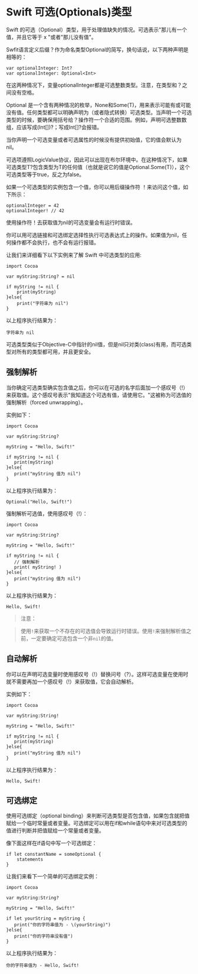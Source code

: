 # Swift 可选(Optionals)类型

Swift 的可选（Optional）类型，用于处理值缺失的情况。可选表示"那儿有一个值，并且它等于 x "或者"那儿没有值"。

Swfit语言定义后缀？作为命名类型Optional的简写，换句话说，以下两种声明是相等的：

```
var optionalInteger: Int?
var optionalInteger: Optional<Int>

```

在这两种情况下，变量optionalInteger都是可选整数类型。注意，在类型和？之间没有空格。

Optional 是一个含有两种情况的枚举，None和Some(T)，用来表示可能有或可能没有值。任何类型都可以明确声明为（或者隐式转换）可选类型。当声明一个可选类型的时候，要确保用括号给？操作符一个合适的范围。例如，声明可选整数数组，应该写成(Int[])?；写成Int[]?会报错。

当你声明一个可选变量或者可选属性的时候没有提供初始值，它的值会默认为nil。

可选项遵照LogicValue协议，因此可以出现在布尔环境中。在这种情况下，如果可选类型T?包含类型为T的任何值（也就是说它的值是Optional.Some(T)），这个可选类型等于true，反之为false。

如果一个可选类型的实例包含一个值，你可以用后缀操作符 ！来访问这个值，如下所示：

```
optionalInteger = 42
optionalInteger! // 42

```

使用操作符！去获取值为nil的可选变量会有运行时错误。

你可以用可选链接和可选绑定选择性执行可选表达式上的操作。如果值为nil，任何操作都不会执行，也不会有运行报错。

让我们来详细看下以下实例来了解 Swift 中可选类型的应用:

```
import Cocoa

var myString:String? = nil

if myString != nil {
    print(myString)
}else{
    print("字符串为 nil")
}

```

以上程序执行结果为：

```
字符串为 nil

```

可选类型类似于Objective-C中指针的nil值，但是nil只对类(class)有用，而可选类型对所有的类型都可用，并且更安全。

## 强制解析

当你确定可选类型确实包含值之后，你可以在可选的名字后面加一个感叹号（!）来获取值。这个感叹号表示"我知道这个可选有值，请使用它。"这被称为可选值的强制解析（forced unwrapping）。

实例如下：

```
import Cocoa

var myString:String?

myString = "Hello, Swift!"

if myString != nil {
   print(myString)
}else{
   print("myString 值为 nil")
}

```

以上程序执行结果为：

```
Optional("Hello, Swift!")

```

强制解析可选值，使用感叹号（!）：

```
import Cocoa

var myString:String?

myString = "Hello, Swift!"

if myString != nil {
   // 强制解析
   print( myString! )
}else{
   print("myString 值为 nil")
}

```

以上程序执行结果为：

```
Hello, Swift!

```

> 注意：

> 使用`!`来获取一个不存在的可选值会导致运行时错误。使用`!`来强制解析值之前，一定要确定可选包含一个非`nil`的值。

## 自动解析

你可以在声明可选变量时使用感叹号（!）替换问号（?）。这样可选变量在使用时就不需要再加一个感叹号（!）来获取值，它会自动解析。

实例如下：

```
import Cocoa

var myString:String!

myString = "Hello, Swift!"

if myString != nil {
   print(myString)
}else{
   print("myString 值为 nil")
}

```

以上程序执行结果为：

```
Hello, Swift!

```

## 可选绑定

使用可选绑定（optional binding）来判断可选类型是否包含值，如果包含就把值赋给一个临时常量或者变量。可选绑定可以用在if和while语句中来对可选类型的值进行判断并把值赋给一个常量或者变量。

像下面这样在if语句中写一个可选绑定：

```
if let constantName = someOptional {
    statements
}

```

让我们来看下一个简单的可选绑定实例：

```
import Cocoa

var myString:String?

myString = "Hello, Swift!"

if let yourString = myString {
   print("你的字符串值为 - \(yourString)")
}else{
   print("你的字符串没有值")
}

```

以上程序执行结果为：

```
你的字符串值为 - Hello, Swift!

```

